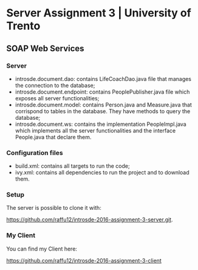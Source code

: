 <h1> Server Assignment 3 | University of Trento </h1>

<h2>SOAP Web Services</h2>

<h3>Server</h3>

* introsde.document.dao: contains LifeCoachDao.java file that manages the connection to the database;
* introsde.document.endpoint: contains PeoplePublisher.java file which exposes all server functionalities;
* introsde.document.model: contains Person.java and Measure.java that corrispond to tables in the database. They have methods to query the database;
* introsde.document.ws: contains the implementation PeopleImpl.java which implements all the server functionalities and the interface People.java that declare them.

<h3>Configuration files </h3>

* build.xml: contains all targets to run the code;
* ivy.xml: contains all dependencies to run the project and to download them.

<h3>Setup</h3>

The server is possible to clone it with:

https://github.com/raffu12/introsde-2016-assignment-3-server.git. 

<h3>My Client </h3>

You can find my Client here:

https://github.com/raffu12/introsde-2016-assignment-3-client
